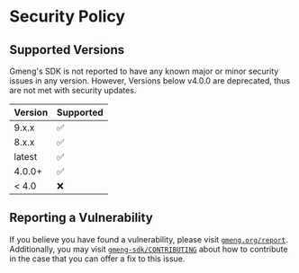 # Security Policy

## Supported Versions

Gmeng's SDK is not reported to have any known major or minor security issues in any version.
However, Versions below v4.0.0 are deprecated, thus are not met with security updates. 

| Version | Supported          |
| ------- | ------------------ |
| 9.x.x   | :white_check_mark: |
| 8.x.x   | :white_check_mark: |
| latest  | :white_check_mark: |
| 4.0.0+  | :white_check_mark: |
| < 4.0   | :x:                |

## Reporting a Vulnerability

If you believe you have found a vulnerability, please visit [`gmeng.org/report`](https://gmeng.org/report).
Additionally, you may visit [`gmeng-sdk/CONTRIBUTING`](CONTRIBUTING.md) about how to contribute in the case that you can offer a fix to this issue.

